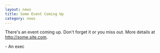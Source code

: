 ```yaml
---
layout: news
title: Some Event Coming Up
category: news
---
```

There's an event coming up. Don't forget it or you miss out. More details at http://some.site.com.

\- An exec
